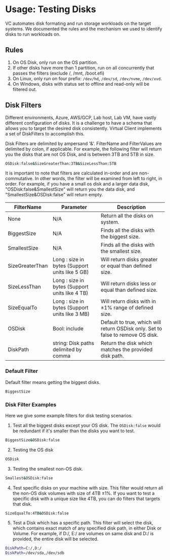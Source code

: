 ﻿# Usage: Testing Disks
VC automates disk formating and run storage workloads on the target systems. We documented the rules and the mechanism we used to identify disks to run workloads on.

## Rules
1. On OS Disk, only run on the OS partition.
2. If other disks have more than 1 partition, run on all concurrently that passes the filters (exclude /, /mnt, /boot.efi)
3. On Linux, only run on four prefix: `/dev/hd`, `/dev/sd`, `/dev/nvme`, `/dev/xvd`.
4. On Windows, disks with status set to offline and read-only will be filtered out.

## Disk Filters
Different environments, Azure, AWS/GCP, Lab host, Lab VM, have vastly different configuration of disks. It is a challenge to have a schema that allows you to target the desired disk consistently.
Virtual Client implements a set of DiskFilters to accomplish this. 

Disk Filters are delimited by ampersand '&'. FilterName and FilterValues are delimited by colon, if applicable. 
For example, the following filter will return you the disks that are not OS Disk, and is between 3TB and 5TB in size. 
```bash
OSDisk:false&SizeGreaterThan:3TB&SizeLessThan:5TB
```
It is important to note that filters are calculated in-order and are non-commutative. In other words, the filter will be examined from left to right, in order. For example, if you have a small os disk and a larger data disk, 
"OSDisk:false&SmallestSize" will return you the data disk, and "SmallestSize&OSDisk:false" will return empty.

| FilterName      | Parameter                                      | Description                                                                     |
|-----------------|------------------------------------------------|---------------------------------------------------------------------------------|
| None            | N/A                                            | Return all the disks on system.                                                 |
| BiggestSize     | N/A                                            | Finds all the disks with the biggest size.                                      |
| SmallestSize    | N/A                                            | Finds all the disks with the smallest size.                                     |
| SizeGreaterThan | Long : size in bytes (Support units like 5 GB) | Will return disks greater or equal than defined size.                           |
| SizeLessThan    | Long : size in bytes (Support units like 4 TB) | Will return disks less or equal than defined size.                              |
| SizeEqualTo     | Long : size in bytes (Support units like 3 MB) | Will return disks with in ±1% range of defined size.                            |
| OSDisk          | Bool: include                                  | Default to true, which will return OSDisk only. Set to false to remove OS disk. |
| DiskPath        | string: Disk paths delimited by comma          | Return the disk which matches the provided disk path.                           |



### Default Filter
Default filter means getting the biggest disks.
```bash
BiggestSize
```

### Disk Filter Examples
Here we give some example filters for disk testing scenarios.

1. Test all the biggest disks except your OS disk. The `OSDisk:false` would be redundant if it's smaller than the disks you want to test.
```bash
BiggestSize&OSDisk:false
```

2. Testing the OS disk
```bash
OSDisk
```

3. Testing the smallest non-OS disk.
```bash
Smallest&OSDisk:false
```

4. Test specific disks on your machine with size.
This filter would return all the non-OS disk volumes with size of 4TB ±1%. If you want to test a specific disk with a unique size like 4TB, you can do filters that targets that disk.
```bash
SizeEqualTo:4TB&OSDisk:false
```

5. Test a Disk which has a specific path.
This filter will select the disk, which contains exact match of any specified disk path, in either Disk or Volume. For example, if D:/, E:/ are volumes on same disk and D:/ is provided, the entire disk will be selected.
```bash
DiskPath=C:/,D:/
DiskPath=/dev/sda,/dev/sdb
```
